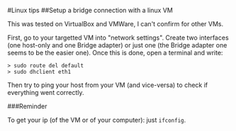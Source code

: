 #Linux tips
##Setup a bridge connection with a linux VM

This was tested on VirtualBox and VMWare, I can't confirm for other VMs.

First, go to your targetted VM into "network settings". Create two interfaces (one host-only and one Bridge adapter) or just one (the Bridge adapter one seems to be the easier one). Once this is done, open a terminal and write:

```Shell
> sudo route del default
> sudo dhclient eth1
```

Then try to ping your host from your VM (and vice-versa) to check if everything went correctly.

###Reminder

To get your ip (of the VM or of your computer): just `ifconfig`.
